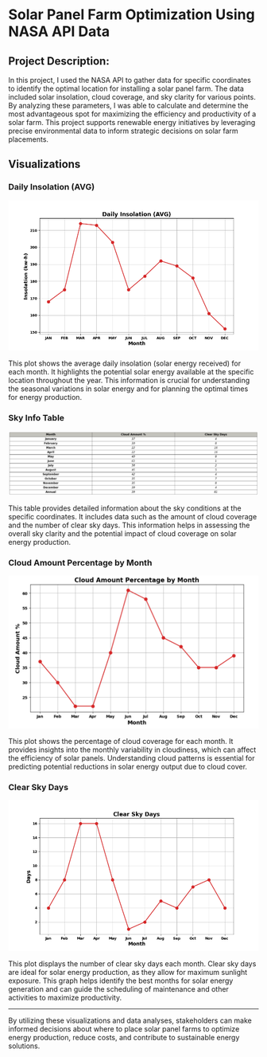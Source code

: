 # Solar Panel Farm Optimization Using NASA API Data

## Project Description:

In this project, I used the NASA API to gather data for specific coordinates to identify the optimal location for installing a solar panel farm. The data included solar insolation, cloud coverage, and sky clarity for various points. By analyzing these parameters, I was able to calculate and determine the most advantageous spot for maximizing the efficiency and productivity of a solar farm. This project supports renewable energy initiatives by leveraging precise environmental data to inform strategic decisions on solar farm placements.

## Visualizations

### Daily Insolation (AVG)

![Daily Insolation (AVG)](daily_insolation.png)

This plot shows the average daily insolation (solar energy received) for each month. It highlights the potential solar energy available at the specific location throughout the year. This information is crucial for understanding the seasonal variations in solar energy and for planning the optimal times for energy production.

### Sky Info Table

![Sky Info Table](Monthly_info.png)

This table provides detailed information about the sky conditions at the specific coordinates. It includes data such as the amount of cloud coverage and the number of clear sky days. This information helps in assessing the overall sky clarity and the potential impact of cloud coverage on solar energy production.

### Cloud Amount Percentage by Month

![Cloud Amount Percentage by Month](clouds.png)

This plot shows the percentage of cloud coverage for each month. It provides insights into the monthly variability in cloudiness, which can affect the efficiency of solar panels. Understanding cloud patterns is essential for predicting potential reductions in solar energy output due to cloud cover.

### Clear Sky Days

![Clear Sky Days](clear_sky_days.png)

This plot displays the number of clear sky days each month. Clear sky days are ideal for solar energy production, as they allow for maximum sunlight exposure. This graph helps identify the best months for solar energy generation and can guide the scheduling of maintenance and other activities to maximize productivity.

---

By utilizing these visualizations and data analyses, stakeholders can make informed decisions about where to place solar panel farms to optimize energy production, reduce costs, and contribute to sustainable energy solutions.
